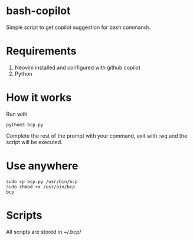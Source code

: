 # bash-copilot
Simple script to get copilot suggestion for bash commands.

# Requirements
1. Neovim installed and configured with github copilot
2. Python

# How it works
Run with 
```
python3 bcp.py
```
Complete the rest of the prompt with your command, exit with :wq and the script will be executed.

# Use anywhere
```
sudo cp bcp.py /usr/bin/bcp
sudo chmod +x /usr/bin/bcp
bcp
```

# Scripts
All scripts are stored in ~/.bcp/
